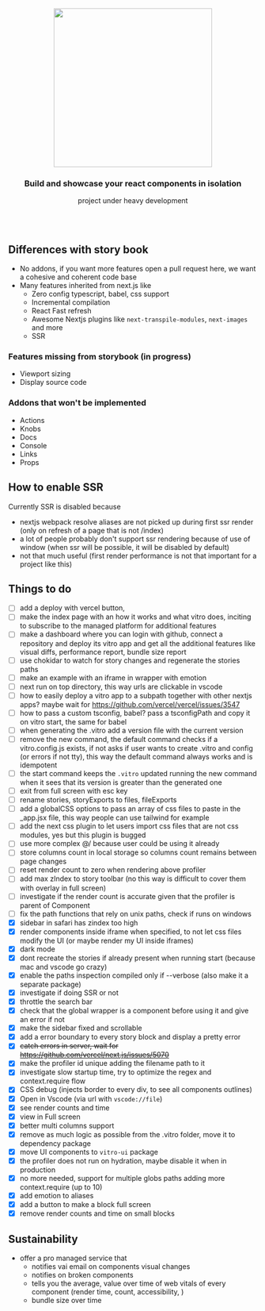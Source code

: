 <div align='center'>
    <br/>
    <br/>
    <img src='https://repository-images.githubusercontent.com/277593641/defb3700-c9c4-11ea-81e7-e0118949a8b5' width='320px'>
    <br/>
    <h3>Build and showcase your react components in isolation</h3>
    <p>project under heavy development</p>
    <br/>
    <br/>
</div>

## Differences with story book

-   No addons, if you want more features open a pull request here, we want a cohesive and coherent code base
-   Many features inherited from next.js like
    -   Zero config typescript, babel, css support
    -   Incremental compilation
    -   React Fast refresh
    -   Awesome Nextjs plugins like `next-transpile-modules`, `next-images` and more
    -   SSR

### Features missing from storybook (in progress)

-   Viewport sizing
-   Display source code

### Addons that won't be implemented

-   Actions
-   Knobs
-   Docs
-   Console
-   Links
-   Props

## How to enable SSR

Currently SSR is disabled because

-   nextjs webpack resolve aliases are not picked up during first ssr render (only on refresh of a page that is not /index)
-   a lot of people probably don't support ssr rendering because of use of window (when ssr will be possible, it will be disabled by default)
-   not that much useful (first render performance is not that important for a project like this)

## Things to do

-   [ ] add a deploy with vercel button,
-   [ ] make the index page with an how it works and what vitro does, inciting to subscribe to the managed platform for additional features
-   [ ] make a dashboard where you can login with github, connect a repository and deploy its vitro app and get all the additional features like visual diffs, performance report, bundle size report
-   [ ] use chokidar to watch for story changes and regenerate the stories paths
-   [ ] make an example with an iframe in wrapper with emotion
-   [ ] next run on top directory, this way urls are clickable in vscode
-   [ ] how to easily deploy a vitro app to a subpath together with other nextjs apps? maybe wait for https://github.com/vercel/vercel/issues/3547
-   [ ] how to pass a custom tsconfig, babel? pass a tsconfigPath and copy it on vitro start, the same for babel
-   [ ] when generating the .vitro add a version file with the current version
-   [ ] remove the new command, the default command checks if a vitro.config.js exists, if not asks if user wants to create .vitro and config (or errors if not tty), this way the default command always works and is idempotent
-   [ ] the start command keeps the `.vitro` updated running the new command when it sees that its version is greater than the generated one
-   [ ] exit from full screen with esc key
-   [ ] rename stories, storyExports to files, fileExports
-   [ ] add a globalCSS options to pass an array of css files to paste in the \_app.jsx file, this way people can use tailwind for example
-   [ ] add the next css plugin to let users import css files that are not css modules, yes but this plugin is bugged
-   [ ] use more complex @/ because user could be using it already
-   [ ] store columns count in local storage so columns count remains between page changes
-   [ ] reset render count to zero when rendering above profiler
-   [ ] add max zIndex to story toolbar (no this way is difficult to cover them with overlay in full screen)
-   [ ] investigate if the render count is accurate given that the profiler is parent of Component
-   [ ] fix the path functions that rely on unix paths, check if runs on windows
-   [x] sidebar in safari has zindex too high
-   [x] render components inside iframe when specified, to not let css files modify the UI (or maybe render my UI inside iframes)
-   [x] dark mode
-   [x] dont recreate the stories if already present when running start (because mac and vscode go crazy)
-   [x] enable the paths inspection compiled only if --verbose (also make it a separate package)
-   [x] investigate if doing SSR or not
-   [x] throttle the search bar
-   [x] check that the global wrapper is a component before using it and give an error if not
-   [x] make the sidebar fixed and scrollable
-   [x] add a error boundary to every story block and display a pretty error
-   [x] ~~catch errors in server, wait for https://github.com/vercel/next.js/issues/5070~~
-   [x] make the profiler id unique adding the filename path to it
-   [x] investigate slow startup time, try to optimize the regex and context.require flow
-   [x] CSS debug (injects border to every div, to see all components outlines)
-   [x] Open in Vscode (via url with `vscode://file`)
-   [x] see render counts and time
-   [x] view in Full screen
-   [x] better multi columns support
-   [x] remove as much logic as possible from the .vitro folder, move it to dependency package
-   [x] move UI components to `vitro-ui` package
-   [x] the profiler does not run on hydration, maybe disable it when in production
-   [x] no more needed, support for multiple globs paths adding more context.require (up to 10)
-   [x] add emotion to aliases
-   [x] add a button to make a block full screen
-   [x] remove render counts and time on small blocks

## Sustainability

-   offer a pro managed service that
    -   notifies vai email on components visual changes
    -   notifies on broken components
    -   tells you the average, value over time of web vitals of every component (render time, count, accessibility, )
    -   bundle size over time
